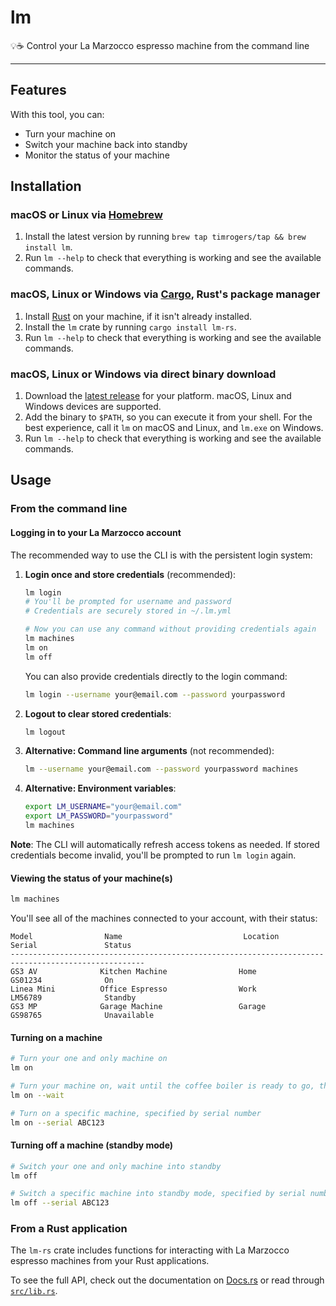 # lm

💡☕ Control your La Marzocco espresso machine from the command line

---

## Features

With this tool, you can:

- Turn your machine on
- Switch your machine back into standby
- Monitor the status of your machine

## Installation

### macOS or Linux via [Homebrew](https://brew.sh/)

1. Install the latest version by running `brew tap timrogers/tap && brew install lm`.
1. Run `lm --help` to check that everything is working and see the available commands.

### macOS, Linux or Windows via [Cargo](https://doc.rust-lang.org/cargo/), Rust's package manager

1. Install [Rust](https://www.rust-lang.org/tools/install) on your machine, if it isn't already installed.
1. Install the `lm` crate by running `cargo install lm-rs`.
1. Run `lm --help` to check that everything is working and see the available commands.

### macOS, Linux or Windows via direct binary download

1. Download the [latest release](https://github.com/timrogers/lm/releases/latest) for your platform. macOS, Linux and Windows devices are supported.
2. Add the binary to `$PATH`, so you can execute it from your shell. For the best experience, call it `lm` on macOS and Linux, and `lm.exe` on Windows.
3. Run `lm --help` to check that everything is working and see the available commands.

## Usage

### From the command line

#### Logging in to your La Marzocco account

The recommended way to use the CLI is with the persistent login system:

1. **Login once and store credentials** (recommended):
   ```bash
   lm login
   # You'll be prompted for username and password
   # Credentials are securely stored in ~/.lm.yml
   
   # Now you can use any command without providing credentials again
   lm machines
   lm on
   lm off
   ```

   You can also provide credentials directly to the login command:
   ```bash
   lm login --username your@email.com --password yourpassword
   ```

2. **Logout to clear stored credentials**:
   ```bash
   lm logout
   ```

3. **Alternative: Command line arguments** (not recommended):
   ```bash
   lm --username your@email.com --password yourpassword machines
   ```

4. **Alternative: Environment variables**:
   ```bash
   export LM_USERNAME="your@email.com"
   export LM_PASSWORD="yourpassword"
   lm machines
   ```

**Note**: The CLI will automatically refresh access tokens as needed. If stored credentials become invalid, you'll be prompted to run `lm login` again.

#### Viewing the status of your machine(s) 

```bash
lm machines
```

You'll see all of the machines connected to your account, with their status:

```
Model                Name                           Location             Serial               Status    
----------------------------------------------------------------------------------------------------
GS3 AV              Kitchen Machine                Home                 GS01234              On        
Linea Mini          Office Espresso                Work                 LM56789              Standby   
GS3 MP              Garage Machine                 Garage               GS98765              Unavailable
```

#### Turning on a machine

```bash
# Turn your one and only machine on
lm on

# Turn your machine on, wait until the coffee boiler is ready to go, then exit and trigger a notification
lm on --wait

# Turn on a specific machine, specified by serial number
lm on --serial ABC123
```

#### Turning off a machine (standby mode)

```bash
# Switch your one and only machine into standby
lm off

# Switch a specific machine into standby mode, specified by serial number
lm off --serial ABC123
```

### From a Rust application

The `lm-rs` crate includes functions for interacting with La Marzocco espresso machines from your Rust applications.

To see the full API, check out the documentation on [Docs.rs](https://docs.rs/lm-rs/) or read through [`src/lib.rs`](src/lib.rs).